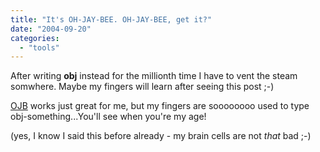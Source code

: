 ```yaml
---
title: "It's OH-JAY-BEE. OH-JAY-BEE, get it?"
date: "2004-09-20"
categories: 
  - "tools"
---
```


After writing **obj** instead for the millionth time I have to vent the steam somwhere. Maybe my fingers will learn after seeing this post ;-)

[OJB](http://db.apache.org/ojb/) works just great for me, but my fingers are soooooooo used to type obj-something...You'll see when you're my age!

(yes, I know I said this before already - my brain cells are not _that_ bad ;-)
